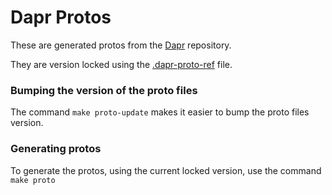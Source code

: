 # Dapr Protos

These are generated protos from the [Dapr](https://github.com/dapr/dapr/tree/master/dapr) repository.

They are version locked using the [.dapr-proto-ref](../../.dapr-proto-ref) file.

### Bumping the version of the proto files

The command `make proto-update` makes it easier to bump the proto files version.

### Generating protos

To generate the protos, using the current locked version, use the command `make proto`
